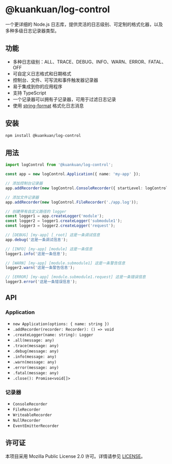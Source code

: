 # @kuankuan/log-control

一个更详细的 Node.js 日志库，提供灵活的日志级别、可定制的格式化器，以及多种多级日志记录器类型。

## 功能

- 多种日志级别：ALL、TRACE、DEBUG、INFO、WARN、ERROR、FATAL、OFF
- 可自定义日志格式和日期格式
- 控制台、文件、可写流和事件触发器记录器
- 易于集成到你的应用程序
- 支持 TypeScript
- 一个记录器可以拥有子记录器，可用于过滤日志记录
- 使用 [string-format](<(https://npmjs.com/package/string-format)>) 格式化日志消息

## 安装

```sh
npm install @kuankuan/log-control
```

## 用法

```ts
import logControl from '@kuankuan/log-control';

const app = new logControl.Application({ name: 'my-app' });

// 添加控制台记录器
app.addRecorder(new logControl.ConsoleRecorder({ startLevel: logControl.Level.All }));

// 添加文件记录器
app.addRecorder(new logControl.FileRecorder('./app.log'));

// 创建带有自定义路径的 logger
const logger1 = app.createLogger('module');
const logger2 = logger1.createLogger('submodule1');
const logger3 = logger2.createLogger('request');

// [DEBUG] [my-app] [_root] 这是一条调试信息
app.debug('这是一条调试信息');

// [INFO] [my-app] [module] 这是一条信息
logger1.info('这是一条信息');

// [WARN] [my-app] [module.submodule1] 这是一条警告信息
logger2.warn('这是一条警告信息');

// [ERROR] [my-app] [module.submodule1.request] 这是一条错误信息
logger3.error('这是一条错误信息');
```

## API

### Application

- `new Application(options: { name: string })`
- `.addRecorder(recorder: Recorder): () => void`
- `.createLogger(name: string): Logger`
- `.all(message: any)`
- `.trace(message: any)`
- `.debug(message: any)`
- `.info(message: any)`
- `.warn(message: any)`
- `.error(message: any)`
- `.fatal(message: any)`
- `.close(): Promise<void[]>`

### 记录器

- `ConsoleRecorder`
- `FileRecorder`
- `WriteableRecorder`
- `NullRecorder`
- `EventEmitterRecorder`

## 许可证

本项目采用 Mozilla Public License 2.0 许可。详情请参见 [LICENSE](LICENSE)。

